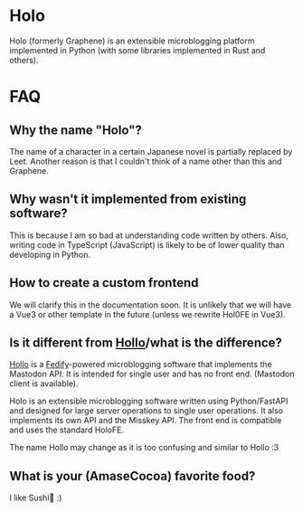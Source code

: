 # Holo
Holo (formerly Graphene) is an extensible microblogging platform implemented in Python (with some libraries implemented in Rust and others).

# FAQ
## Why the name "Holo"?
The name of a character in a certain Japanese novel is partially replaced by Leet. Another reason is that I couldn't think of a name other than this and Graphene.

## Why wasn't it implemented from existing software?
This is because I am so bad at understanding code written by others. Also, writing code in TypeScript (JavaScript) is likely to be of lower quality than developing in Python.

## How to create a custom frontend
We will clarify this in the documentation soon. It is unlikely that we will have a Vue3 or other template in the future (unless we rewrite Hol0FE in Vue3).

## Is it different from [Hollo](https://github.com/dahlia/hollo)/what is the difference?
[Hollo](https://github.com/dahlia/hollo) is a [Fedify](https://github.com/dahlia/fedify)-powered microblogging software that implements the Mastodon API. It is intended for single user and has no front end. (Mastodon client is available).

Holo is an extensible microblogging software written using Python/FastAPI and designed for large server operations to single user operations. It also implements its own API and the Misskey API. The front end is compatible and uses the standard HoloFE.

The name Hollo may change as it is too confusing and similar to Hollo :3

## What is your (AmaseCocoa) favorite food?
I like Sushi🍣 :)
